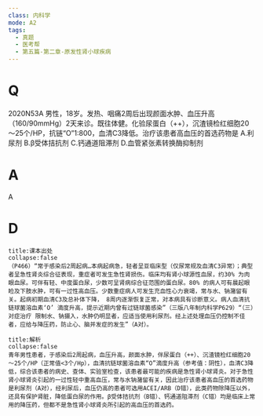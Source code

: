 ```yaml
---
class: 内科学
mode: A2
tags:
  - 真题
  - 医考帮
  - 第五篇-第二章-原发性肾小球疾病
---
```


# Q
2020N53A 男性，18岁。发热、咽痛2周后出现颜面水肿、血压升高（160/90mmHg）2天来诊。既往体健。化验尿蛋白（++），沉渣镜检红细胞20～25个/HP，抗链“O”1∶800，血清C3降低。治疗该患者高血压的首选药物是
A.利尿剂
B.β受体拮抗剂
C.钙通道阻滞剂
D.血管紧张素转换酶抑制剂

# A
A
# D
```ad-note
title:课本出处
collapse:false
（P466）“常于感染后2周起病…本病起病急，轻者呈亚临床型（仅尿常规及血清C3异常）；典型者呈急性肾炎综合征表现，重症者可发生急性肾损伤。临床均有肾小球源性血尿，约30% 为肉眼血尿。可伴有轻、中度蛋白尿，少数可呈肾病综合征范围的蛋白尿。80% 的病人可有晨起眼睑及下肢水肿，可有一过性高血压。少数重症病人可发生充血性心力衰竭，常与水、钠潴留有关。起病初期血清C3及总补体下降， 8周内逐渐恢复正常，对本病具有诊断意义。病人血清抗链球菌溶血素‘O’ 滴度升高，提示近期内曾有过链球菌感染”（三版八年制内科学P629）“（三）对症治疗 限制水、钠摄入，水肿仍明显者，应适当使用利尿剂。经上述处理血压仍控制不佳者，应给与降压药，防止心、脑并发症的发生”（A对）。
```

```ad-summary
title:解析
collapse:false
青年男性患者，于感染后2周起病，血压升高，颜面水肿，伴尿蛋白（++）、沉渣镜检红细胞20～25个/HP（正常值<3个/Hp），血清抗链球菌溶血素“O”滴度升高（参考值：阴性），血清C3降低，综合该患者的病史、查体、实验室检查，该患者最可能的疾病是急性肾小球肾炎。对于急性肾小球肾炎引起的一过性轻中重高血压，常与水钠潴留有关，因此治疗该患者高血压的首选药物是利尿剂（A对），经利尿后，血压仍高的患者可选用ACEI/ARB（D错），此类药物除降压以外，还具有保护肾脏，降低蛋白尿的作用。β受体拮抗剂（B错）、钙通道阻滞剂（C错）均是临床上常用的降压药，但都不是急性肾小球肾炎所引起的高血压的首选药。
```

